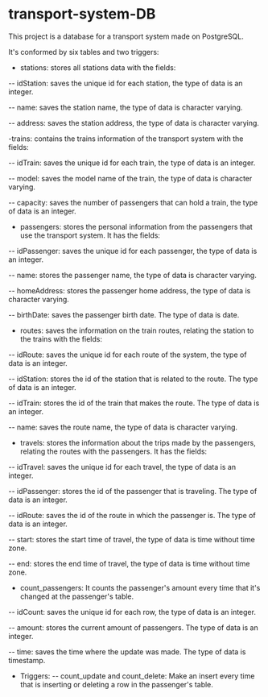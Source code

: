 # transport-system-DB

This project is a database for a transport system made on PostgreSQL.

It's conformed by six tables and two triggers:

- stations: stores all stations data with the fields:
 
 -- idStation: saves the unique id for each station, the type of data is an integer.
 
 -- name: saves the station name, the type of data is character varying.
 
 -- address: saves the station address, the type of data is character varying.

-trains: contains the trains information of the transport system with the fields:
 
 -- idTrain: saves the unique id for each train, the type of data is an integer.
 
 -- model: saves the model name of the train, the type of data is character varying. 
 
 -- capacity: saves the number of passengers that can hold a train, the type of data is an integer.
 
 - passengers: stores the personal information from the passengers that use the transport system. It has the fields:
 
 -- idPassenger: saves the unique id for each passenger, the type of data is an integer.
 
 -- name: stores the passenger name, the type of data is character varying.
 
 -- homeAddress: stores the passenger home address, the type of data is character varying.
 
 -- birthDate: saves the passenger birth date. The type of data is date.

- routes: saves the information on the train routes, relating the station to the trains with the fields:

 -- idRoute: saves the unique id for each route of the system, the type of data is an integer.

 -- idStation: stores the id of the station that is related to the route. The type of data is an integer.

 -- idTrain: stores the id of the train that makes the route. The type of data is an integer.

 -- name: saves the route name, the type of data is character varying.

- travels:  stores the information about the trips made by the passengers, relating the routes with the passengers. It has the fields:
 
 -- idTravel: saves the unique id for each travel, the type of data is an integer.
 
 -- idPassenger: stores the id of the passenger that is traveling. The type of data is an integer.
 
 -- idRoute: saves the id of the route in which the passenger is. The type of data is an integer.
 
 -- start: stores the start time of travel, the type of data is time without time zone.
 
 -- end: stores the end time of travel, the type of data is time without time zone.
 
- count_passengers: It counts the passenger's amount every time that it's changed at the passenger's table. 
 
 -- idCount: saves the unique id for each row, the type of data is an integer.
 
 -- amount: stores the current amount of passengers. The type of data is an integer.
 
 -- time: saves the time where the update was made. The type of data is timestamp.

- Triggers:
-- count_update and count_delete: Make an insert every time that is inserting or deleting a row in the passenger's table.
